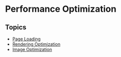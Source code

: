 # Performance Optimization

## Topics

- [Page Loading](01_page_loading.md)
- [Rendering Optimization](02_rendering_optimization.md)
- [Image Optimization](03_image_optimization.md)
